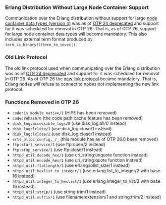 <!--
%% %CopyrightBegin%
%%
%% SPDX-License-Identifier: Apache-2.0
%%
%%
%% Licensed under the Apache License, Version 2.0 (the "License");
%% you may not use this file except in compliance with the License.
%% You may obtain a copy of the License at
%%
%%     http://www.apache.org/licenses/LICENSE-2.0
%%
%% Unless required by applicable law or agreed to in writing, software
%% distributed under the License is distributed on an "AS IS" BASIS,
%% WITHOUT WARRANTIES OR CONDITIONS OF ANY KIND, either express or implied.
%% See the License for the specific language governing permissions and
%% limitations under the License.
%%
%% %CopyrightEnd%
-->
### Erlang Distribution Without Large Node Container Support

Communication over the Erlang distribution without support for large
[node container data types (version 4)](`e:erts:erl_dist_protocol.md#DFLAG_V4_NC`)
was as of [OTP 24 deprecated](deprecations.md#otp-24) and support for it was
scheduled for removal in OTP 26. That is, as of OTP 26, support for large node
container data types will become mandatory. This also includes external term
format produced by `term_to_binary()`/`term_to_iovec()`.

### Old Link Protocol

The old link protocol used when communicating over the Erlang distribution was
as of [OTP 24 deprecated](deprecations.md#otp-24) and support for it was
scheduled for removal in OTP 26. As of OTP 26 the
[new link protocol](`e:erts:erl_dist_protocol.md#new_link_protocol`) became
mandatory. That is, Erlang nodes will refuse to connect to nodes not
implementing the new link protocol.

### Functions Removed in OTP 26

-   `code:is_module_native/1` (HiPE has been removed)
-   `code:rehash/0` (the code path cache feature has been removed)
-   `disk_log:accessible_logs/0` (use disk_log:all/0 instead)
-   `disk_log:lclose/1` (use disk_log:close/1 instead)
-   `disk_log:lclose/2` (use disk_log:close/1 instead)
-   `erts_alloc_config:_/_` (this module has as of OTP 26.0 been removed)
-   `ftp:start_service/1` (use ftp:open/2 instead)
-   `ftp:stop_service/1` (use ftp:close/1 instead)
-   `httpd_util:decode_hex/1` (use uri_string:unquote function instead)
-   `httpd_util:encode_hex/1` (use uri_string:quote function instead)
-   `httpd_util:flatlength/1` (use erlang:iolist_size/1 instead)
-   `httpd_util:hexlist_to_integer/1` (use erlang:list_to_integer/2 with base 16
    instead)
-   `httpd_util:integer_to_hexlist/1` (use erlang:integer_to_list/2 with base 16
    instead)
-   `httpd_util:strip/1` (use string:trim/1 instead)
-   `httpd_util:suffix/1` (use filename:extension/1 and string:trim/2 instead)
